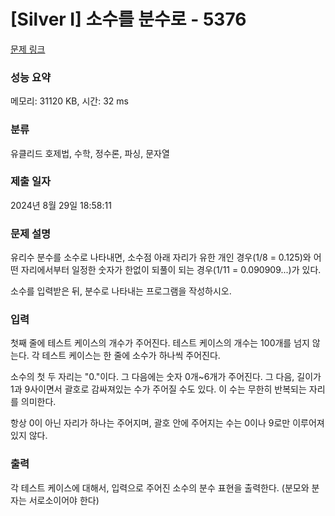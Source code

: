 # [Silver I] 소수를 분수로 - 5376 

[문제 링크](https://www.acmicpc.net/problem/5376) 

### 성능 요약

메모리: 31120 KB, 시간: 32 ms

### 분류

유클리드 호제법, 수학, 정수론, 파싱, 문자열

### 제출 일자

2024년 8월 29일 18:58:11

### 문제 설명

<p>
	유리수 분수를 소수로 나타내면, 소수점 아래 자리가 유한 개인 경우(1/8 = 0.125)와 어떤 자리에서부터 일정한 숫자가 한없이 되풀이 되는 경우(1/11 = 0.090909...)가 있다.</p>

<p>
	소수를 입력받은 뒤, 분수로 나타내는 프로그램을 작성하시오.</p>

### 입력 

 <p>
	첫째 줄에 테스트 케이스의 개수가 주어진다. 테스트 케이스의 개수는 100개를 넘지 않는다. 각 테스트 케이스는 한 줄에 소수가 하나씩 주어진다.</p>

<p>
	소수의 첫 두 자리는 "0."이다. 그 다음에는 숫자 0개~6개가 주어진다. 그 다음, 길이가 1과 9사이면서 괄호로 감싸져있는 수가 주어질 수도 있다. 이 수는 무한히 반복되는 자리를 의미한다.</p>

<p>
	항상 0이 아닌 자리가 하나는 주어지며, 괄호 안에 주어지는 수는 0이나 9로만 이루어져 있지 않다.</p>

### 출력 

 <p>
	각 테스트 케이스에 대해서, 입력으로 주어진 소수의 분수 표현을 출력한다. (분모와 분자는 서로소이어야 한다)</p>

